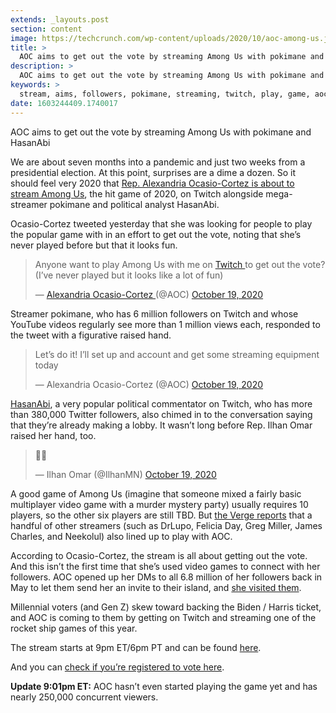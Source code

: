 ```yaml
--- 
extends: _layouts.post 
section: content 
image: https://techcrunch.com/wp-content/uploads/2020/10/aoc-among-us.jpg?w=711 
title: > 
  AOC aims to get out the vote by streaming Among Us with pokimane and HasanAbi – TechCrunch 
description: > 
  AOC aims to get out the vote by streaming Among Us with pokimane and HasanAbiWe are about seven months into a pandemic and just two weeks from a presidential election.So it should feel very 2020 that Rep. Alexandria Ocasio-Cortez is about to stream Among Us, the hit game of 2020, on Twitch alongside mega-streamer pokimane and political analyst HasanAbi.Anyone want to play Among Us with me on Twitch to get out the vote?According to Ocasio-Cortez, the stream is all about getting out the vote.Update 9:01pm ET: AOC hasn’t even started playing the game yet and has nearly 250,000 concurrent viewers. 
keywords: > 
  stream, aims, followers, pokimane, streaming, twitch, play, game, aoc, ocasiocortez, vote, techcrunch, hasanabi 
date: 1603244409.1740017 
--- 
```

<div><p>AOC aims to get out the vote by streaming Among Us with pokimane and HasanAbi</p><p id="speakable-summary">We are about seven months into a pandemic and just two weeks from a presidential election. At this point, surprises are a dime a dozen. So it should feel very 2020 that <a href="https://www.twitch.tv/aoc">Rep. Alexandria Ocasio-Cortez is about to stream Among Us</a>, the hit game of 2020, on Twitch alongside mega-streamer pokimane and political analyst HasanAbi.</p>
<p>Ocasio-Cortez tweeted yesterday that she was looking for people to play the popular game with in an effort to get out the vote, noting that she&#8217;s never played before but that it looks fun.</p>
<blockquote class="twitter-tweet">
<p lang="en" dir="ltr">Anyone want to play Among Us with me on <a class="crunchbase-link" href="https://crunchbase.com/organization/twitch" target="_blank">Twitch </a> to get out the vote? (I&#8217;ve never played but it looks like a lot of fun)</p><p class="piano-inline-promo"></p>
<p>&#8212; <a class="crunchbase-link" href="https://crunchbase.com/person/alexandria-ocasio-cortez" target="_blank">Alexandria Ocasio-Cortez </a> (@AOC) <a href="https://twitter.com/AOC/status/1318276809977434112?ref_src=twsrc%5Etfw">October 19, 2020</a></p></blockquote>
<p></p><p>Streamer pokimane, who has 6 million followers on Twitch and whose YouTube videos regularly see more than 1 million views each, responded to the tweet with a figurative raised hand.</p>
<blockquote class="twitter-tweet">
<p lang="en" dir="ltr">Let&#8217;s do it! I&#8217;ll set up and account and get some streaming equipment today</p>
<p>&#8212; Alexandria Ocasio-Cortez (@AOC) <a href="https://twitter.com/AOC/status/1318283320082518023?ref_src=twsrc%5Etfw">October 19, 2020</a></p></blockquote>
<p></p><p><a href="https://www.twitch.tv/hasanabi">HasanAbi</a>, a very popular political commentator on Twitch, who has more than 380,000 Twitter followers, also chimed in to the conversation saying that they&#8217;re already making a lobby. It wasn&#8217;t long before Rep. Ilhan Omar raised her hand, too.</p>
<blockquote class="twitter-tweet">
<p lang="und" dir="ltr">&#128075;&#127997;</p>
<p>&#8212; Ilhan Omar (@IlhanMN) <a href="https://twitter.com/IlhanMN/status/1318316623669985287?ref_src=twsrc%5Etfw">October 19, 2020</a></p></blockquote>
<p></p><p>A good game of Among Us (imagine that someone mixed a fairly basic multiplayer video game with a murder mystery party) usually requires 10 players, so the other six players are still TBD. But <a href="https://www.theverge.com/2020/10/19/21523878/aoc-twitch-stream-among-us-pokimane">the Verge reports</a> that a handful of other streamers (such as DrLupo, Felicia Day, Greg Miller, James Charles, and Neekolul) also lined up to play with AOC.</p>
<p>According to Ocasio-Cortez, the stream is all about getting out the vote. And this isn&#8217;t the first time that she&#8217;s used video games to connect with her followers. AOC opened up her DMs to all 6.8 million of her followers back in May to let them send her an invite to their island, and <a href="https://www.washingtonpost.com/video-games/2020/05/07/alexandria-ocasio-cortez-is-now-playing-animal-crossing-shes-visiting-her-followers/">she visited them</a>.</p>
<p>Millennial voters (and Gen Z) skew toward backing the Biden / Harris ticket, and AOC is coming to them by getting on Twitch and streaming one of the rocket ship games of this year.</p>
<p>The stream starts at 9pm ET/6pm PT and can be found <a href="https://www.twitch.tv/AOC">here</a>.</p>
<p>And you can <a href="https://www.vote.org/am-i-registered-to-vote/">check if you&#8217;re registered to vote here</a>.</p>
<p><strong>Update 9:01pm ET:</strong> AOC hasn&#8217;t even started playing the game yet and has nearly 250,000 concurrent viewers.&#160;</p>
			</div>